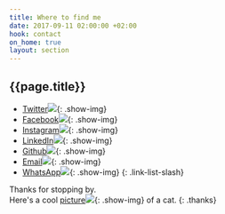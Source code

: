 ```yaml
---
title: Where to find me
date: 2017-09-11 02:00:00 +02:00
hook: contact
on_home: true
layout: section
---
```


## {{page.title}}

- [Twitter![](//media.giphy.com/media/W5YVAfSttCqre/giphy.gif)](//twitter.com/ChristianWijnia){: .show-img}
- [Facebook![](//media.giphy.com/media/vgyUbeBAVeTy8/giphy.gif)](//www.facebook.com/ChristianWijnia){: .show-img}
- [Instagram![](//media.giphy.com/media/3owypf6HrM3J7UTvAA/giphy.gif)](//instagram.com/christhebutcher){: .show-img}
- [LinkedIn![](//media.giphy.com/media/IEbrIbqMDfIdO/giphy.gif)](//www.linkedin.com/in/christian-wijnia-1364a29b/){: .show-img}
- [Github![](//media.giphy.com/media/gU25raLP4pUu4/giphy.gif)](//github.com/christhebutcher){: .show-img}
- [Email![](//media.giphy.com/media/T8Dhl1KPyzRqU/giphy.gif)](mailto:ccwijnia@gmail.com){: .show-img}
- [WhatsApp![](//media.giphy.com/media/WirhZMBF1AZVK/giphy.gif)](//api.whatsapp.com/send?phone=31642407442){: .show-img}
{: .link-list-slash}

Thanks for stopping by.<br> Here's a cool [picture![](//media.giphy.com/media/l6Td5sKDNmDGU/giphy.gif)](javascript:){: .show-img} of a cat.
{: .thanks}